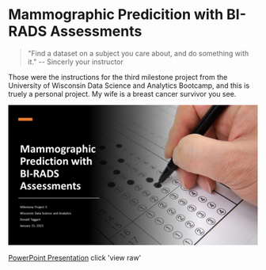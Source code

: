 # Mammographic Predicition with BI-RADS Assessments

> "Find a dataset on a subject you care about, and do something with it."  -- Sincerly your instructor

Those were the instructions for the third milestone project from the University of Wisconsin Data Science and Analytics Bootcamp, and this is truely a personal project.  My wife is a breast cancer survivor you see.  

![](/images/Milestone_Project_3_Cover_Slide.png)



[PowerPoint Presentation](/Mammographic%20Prediction%20with%20BI-RADS%20Assessments/Milestone%20Project%203%20-%20Mammography%20Presentation.pptx) click 'view raw'
